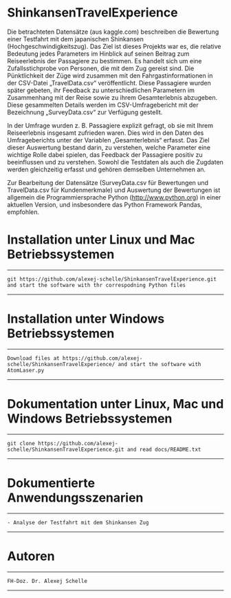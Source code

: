 # ShinkansenTravelExperience
Die betrachteten Datensätze (aus kaggle.com) beschreiben die Bewertung einer Testfahrt mit dem japanischen Shinkansen (Hochgeschwindigkeitszug). Das Ziel ist dieses Projekts war es, die relative Bedeutung jedes Parameters im Hinblick auf seinen Beitrag zum Reiseerlebnis der Passagiere zu bestimmen. Es handelt sich um eine Zufallsstichprobe von Personen, die mit dem Zug gereist sind. Die Pünktlichkeit der Züge wird zusammen mit den Fahrgastinformationen in der CSV-Datei „TravelData.csv“ veröffentlicht. Diese Passagiere wurden später gebeten, ihr Feedback zu unterschiedlichen Parametern im Zusammenhang mit der Reise sowie zu ihrem Gesamterlebnis abzugeben. Diese gesammelten Details werden im CSV-Umfragebericht mit der Bezeichnung „SurveyData.csv“ zur Verfügung gestellt.

In der Umfrage wurden z. B. Passagiere explizit gefragt, ob sie mit Ihrem Reiseerlebnis insgesamt zufrieden waren. Dies wird in den Daten des Umfrageberichts unter der Variablen „Gesamterlebnis“ erfasst. Das Ziel dieser Auswertung bestand darin, zu verstehen, welche Parameter eine wichtige Rolle dabei spielen, das Feedback der Passagiere positiv zu beeinflussen und zu verstehen. Sowohl die Testdaten als auch die Zugdaten werden gleichzeitig erfasst und gehören demselben Unternehmen an.

Zur Bearbeitung der Datensätze (SurveyData.csv für Bewertungen und TravelData.csv für Kundenmerkmale) und Auswertung der Bewertungen ist allgemein die Programmiersprache Python (http://www.python.org) in einer aktuellen Version, und insbesondere das Python Framework Pandas, empfohlen.

# Installation unter Linux und Mac Betriebssystemen
**************************************************************************************************************************************
    git https://github.com/alexej-schelle/ShinkansenTravelExperience.git and start the software with thr correspodning Python files
**************************************************************************************************************************************

# Installation unter Windows Betriebssystemen
**************************************************************************************************************************************
    Download files at https://github.com/alexej-schelle/ShinkansenTravelExperience/ and start the software with AtomLaser.py
**************************************************************************************************************************************

# Dokumentation unter Linux, Mac und Windows Betriebssystemen
**************************************************************************************************************************************
    git clone https://github.com/alexej-schelle/ShinkansenTravelExperience.git and read docs/README.txt
**************************************************************************************************************************************

# Dokumentierte Anwendungsszenarien
**************************************************************************************************************************************

    - Analyse der Testfahrt mit dem Shinkansen Zug
    
*********************************************************************************************************************

# Autoren

*********************************************************************************************************************

    FH-Doz. Dr. Alexej Schelle

*********************************************************************************************************************
